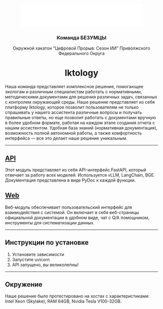 <p align="center">
    <img height="75" alt="iktin logo" src="web/images/logo.png">
</p>

<h3 align="center">
    Команда БЕЗУМЦЫ
</h3>
<p align="center">
    Окружной хакатон "Цифровой Прорыв: Сезон ИИ" Приволжского Федерального Округа
</p> 
<h1 align="center">
    Iktology
</h3>

Наша команда представляет комплексное решение, помогающее экологам и различным специалистам работать с нормативными, методическими документами для решения различных задач, связанных с контролем окружающей среды. Наше решение представляет из себя платформу Iktology, которое позволит пользователям не только спрашивать у нашего ассистента различные вопросы и получать правильные ответы, но еще позволит работать с документами вручную в более удобном формате, работая на каждом этапе создания отчета с нашим ассистентом. Удобная база знаний (нормативная документация), возможность полной автономной работы, а также комфортность интерфейса — все это делает наше решение уникальным.

-------
## [API](https://github.com/ItsHimReally/Iktology/tree/main/api)
Этот модуль представляет из себя API-интерфейс FastAPI, который отвечает за работу всех моделей. Используется vLLM, LangChain, BGE.  
Документация представлена в виде PyDoc к каждой функции.

## [Web](https://github.com/ItsHimReally/Iktology/tree/main/web)
Веб-модуль обеспечивает пользовательский интерфейс для взаимодействия с системой. Он включает в себя веб-страницы официальной документации в удобном виде, чат с Q/A помощником, инструменты для систематизации данных.

-------
## Инструкции по установке
1. Установите зависимости
2. Запустите uvicorn
3. API запущено, вы великолепны!

-------
## Окружение
Наше решение было протестировано на хостах с характеристиками: Intel Xeon (Skylake), RAM 64GB, Nvidia Tesla V100-32GB.
